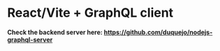 # React/Vite + GraphQL client

**Check the backend server here: https://github.com/duquejo/nodejs-graphql-server**